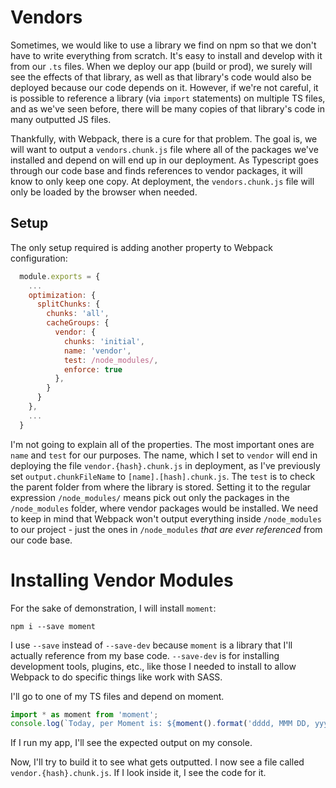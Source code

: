 # Vendors

Sometimes, we would like to use a library we find on npm so that we don't have to write everything from scratch. It's easy to install and develop with it from our `.ts` files. When we deploy our app (build or prod), we surely will see the effects of that library, as well as that library's code would also be deployed because our code depends on it. However, if we're not careful, it is possible to reference a library (via `import` statements) on multiple TS files, and as we've seen before, there will be many copies of that library's code in many outputted JS files.

Thankfully, with Webpack, there is a cure for that problem. The goal is, we will want to output a `vendors.chunk.js` file where all of the packages we've installed and depend on will end up in our deployment. As Typescript goes through our code base and finds references to vendor packages, it will know to only keep one copy. At deployment, the `vendors.chunk.js` file will only be loaded by the browser when needed.

## Setup

The only setup required is adding another property to Webpack configuration:

```javascript
  module.exports = {
    ...
    optimization: {
      splitChunks: {
        chunks: 'all',
        cacheGroups: {
          vendor: {
            chunks: 'initial',
            name: 'vendor',
            test: /node_modules/,
            enforce: true
          },
        }
      }
    },
    ...
  }
```
I'm not going to explain all of the properties. The most important ones are `name` and `test` for our purposes. The name, which I set to `vendor` will end in deploying the file `vendor.{hash}.chunk.js` in deployment, as I've previously set `output.chunkFileName` to `[name].[hash].chunk.js`. The `test` is to check the parent folder from where the library is stored. Setting it to the regular expression `/node_modules/` means pick out only the packages in the `/node_modules` folder, where vendor packages would be installed. We need to keep in mind that Webpack won't output everything inside `/node_modules` to our project - just the ones in `/node_modules` *that are ever referenced* from our code base.

# Installing Vendor Modules

For the sake of demonstration, I will install `moment`:

`npm i --save moment`

I use `--save` instead of `--save-dev` because `moment` is a library that I'll actually reference from my base code. `--save-dev` is for installing development tools, plugins, etc., like those I needed to install to allow Webpack to do specific things like work with SASS.

I'll go to one of my TS files and depend on moment.

```javascript
import * as moment from 'moment';
console.log(`Today, per Moment is: ${moment().format('dddd, MMM DD, yyyy')}`);
```

If I run my app, I'll see the expected output on my console.

Now, I'll try to build it to see what gets outputted. I now see a file called `vendor.{hash}.chunk.js`. If I look inside it, I see the code for it.